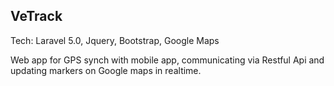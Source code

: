 ## VeTrack

Tech: Laravel 5.0, Jquery, Bootstrap, Google Maps

Web app for GPS synch with mobile app, communicating via Restful Api and updating markers on Google maps in realtime.
